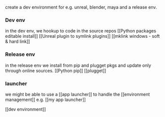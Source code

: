 create a dev environment for e.g. unreal, blender, maya
and a release env.
### Dev env
in the dev env, we hookup to code in the source repos
[[Python packages editable install]]
[[Unreal plugin to symlink plugins]]
[[mklink windows - soft & hard link]]
### Release env
in the release env we install from pip and plugget pkgs
and update only through online sources.
[[Python pip]]
[[plugget]]
### launcher
we might be able to use a [[app launcher]] to handle the [[environment management]]
e.g. [[my app launcher]]

[[dev environment]]